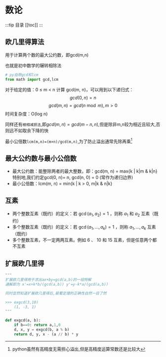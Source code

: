 # 数论
:::tip 目录
[[toc]]
:::
## 欧几里得算法
用于计算两个数的最大公约数，即gcd(m,n)  

也就是初中数学的辗转相除法

```py
# py自带gcd和lcm
from math import gcd,lcm
```

对于给定的值：0 ≤ m < n 计算 gcd(m, n)，可以用到以下递归式：
$$gcd(0, n) = n$$
$$gcd(m, n) = gcd(n \bmod m), m > 0$$
时间复杂度：O(log n)


同样还有`根相减损法`,即$gcd(m,n)=gcd(m-n,n)$,但是除非m,n较为相近且较大,否则远不如取余下降的快

最小公倍数`lcm(m,n)=(m×n)/gcd(m,n)`,为了防止溢出通常先除再乘[^1]

[^1]: python虽然有高精度无需担心溢出,但是高精度运算常数还是比较大

## 最大公约数与最小公倍数
- 最大公约数：能整除两者的最大整数，即：gcd(m, n) = max{k | k|m & k|n} 特别地,我们约定gcd(0, n)= n, gcd(n, 0) = 0 (常作为递归边界)
- 最小公倍数：lcm(m, n) = min{k | k > 0, m|k & n|k}

## 互素
- 两个整数互素（既约）的定义：若 $\gcd(a_1,a_2)=1$ ，则称 $a_1$ 和 $a_2$ 互素（既约）
- 多个整数互素（既约）的定义：若 $\gcd(a_1,\ldots,a_k)=1$ ，则称 $a_1,\ldots,a_k$ 互素（既约）
- 多个整数互素，不一定两两互素。例如 $6$ 、 $10$ 和 $15$ 互素，但是任意两个都不互素

## 扩展欧几里得
```py
"""
扩展欧几里得用于求出ax+by=gcd(a,b)的一组特解
通解即为 x'=x+k*b/(gcd(a,b)) y'=y-k*a/(gcd(a,b))

同时显然知道扩展欧几里得后,裴蜀定理的正确性自然一目了然

>>> exgcd(3,10)
    (1, -3, 1)
"""

def exgcd(a, b):
    if b==0: return a,1,0
    d, x, y = exgcd(b, a % b)
    return d, y, x - (a // b) * y

```


